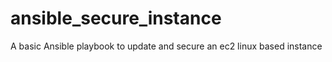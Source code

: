 # ansible_secure_instance
A basic Ansible playbook to update and secure an ec2 linux based instance
